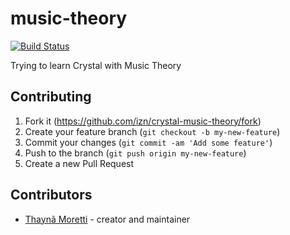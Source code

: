 # music-theory

[![Build Status](https://travis-ci.org/izn/crystal-music-theory.svg?branch=master)](https://travis-ci.org/izn/crystal-music-theory)

Trying to learn Crystal with Music Theory

## Contributing

1. Fork it (<https://github.com/izn/crystal-music-theory/fork>)
2. Create your feature branch (`git checkout -b my-new-feature`)
3. Commit your changes (`git commit -am 'Add some feature'`)
4. Push to the branch (`git push origin my-new-feature`)
5. Create a new Pull Request

## Contributors

- [Thaynã Moretti](https://github.com/izn) - creator and maintainer
